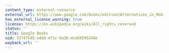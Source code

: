 ```yaml
---
content_type: external-resource
external_url: https://www.google.com/books/edition/Alternatives_in_Mobilization/QIdoEAAAQBAJ?hl=en&gbpv=1
has_external_license_warning: true
license: https://en.wikipedia.org/wiki/All_rights_reserved
status: ''
title: Google Books
uid: 327475d5-a4dd-4f1c-8a36-dcdd4595240e
wayback_url: ''
---
```

